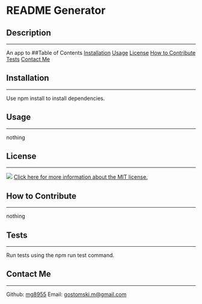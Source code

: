 # README Generator
 ## Description
 ---
 An app to
 ##Table of Contents
 [Installation](#installation)
 [Usage](#usage)
 [License](#license)
 [How to Contribute](#contribute)
 [Tests](#tests)
 [Contact Me](#contact)
 ## Installation
 ---
 Use npm install to install dependencies.
 ## Usage
 ---
 nothing
 ## License
 ---
 ![](https://img.shields.io/badge/license-MIT-brightgreen) [Click here for more information about the MIT license.](https://choosealicense.com/licenses/mit/)
 
 ## How to Contribute
 ---
 nothing
 ## Tests
 ---
 Run tests using the npm run test command.
 ## Contact Me
 ---
 Github: [mg8955](https://github.com/mg8955)
Email: gostomski.m@gmail.com
